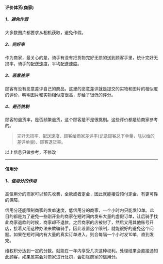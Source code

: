 #### 评价体系(商家)

##### 1、避免作假

大多数图片都要求从相机获取，避免作假。

##### 2、完好率

作为商家，最关心的是，骑手有没有把货物完好无损的送到顾客手里，统计完好无损率，骑手的配送速度，平均配送速度。

##### 3、恶意差评

顾客有没有恶意差评自己的商品，这里的恶意差评就是提交的实物和图片的相似度的评价，明明图片和实物相似度很高，却给了很低的评分。

##### 4、是否挑剔

顾客的退货率，是否频繁退货，这个顾客是不是很挑剔。这些评价都是给商家参考的。

> 完好无损率、配送速度、顾客给商家差评率(记录顾客总下单量，除以给的差评单量)、顾客退货率。

以上信息只做参考，不修改

---



#### 信用分

##### 1、信用分的作用

高信用分的商家可以预先收费，全款或者定金，因此就能接受预付定金，有更可靠的保障。

信用分还能限制商家的发单速度，低信用分的商家，一个小时内只能发10单。此目的都是为了避免一些刚开业的商家在短时间内发布大量的虚假订单，让后骑手找此商家退款的时候，商家却不退款。之后商家的店被封了，然后又用其他账号开店，接着又用这种办法来欺骗骑手，因此设置这个限制，就能很好的避免这个问题。如果在短时间内有大量的真实订单进入，则会每隔一个小时发10单，直到发完。



维权积分达到一定的分数，就能在一年内享受几次这种权利。处理结果会直接通知此顾客，如果属实会对商家进行处罚，会扣除商家的信用分。
